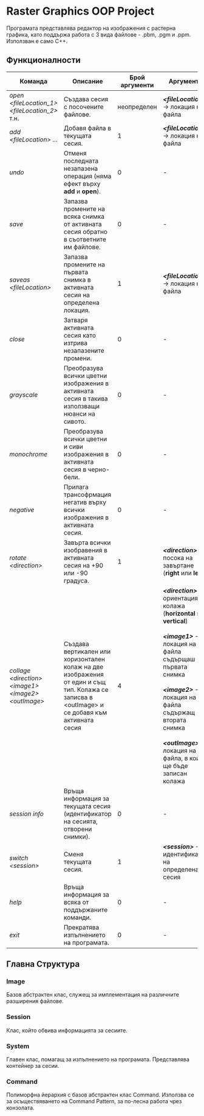 # Raster Graphics OOP Project

Програмата представлява редактор на изображения с растерна графика, като поддържа работа с 3 вида файлове - .pbm, .pgm и .ppm.
Използван е само С++.

## Функционалности
| Команда | Описание | Брой аргументи | Аргументи |
| ------ | ------ | ------ | ------ |
| *open \<fileLocation_1> \<fileLocation_2>* т.н. | Създава сесия с посочените файлове. | неопределен | ***\<fileLocation>*** -> локация на файла |
| *add \<fileLocation>* ...| Добавя файла в текущата сесия. | 1 | ***\<fileLocation>*** -> локация на файла |
| *undo* | Отменя последната незапазена операция (няма ефект върху **add** и **open**). | 0 | - |
| *save* | Запазва промените на всяка снимка от активната сесия обратно в съответните им файлове. | 0 | - |
| *saveas \<fileLocation>* | Запазва промените на първата снимка в активната сесия на определена локация. | 1 | ***\<fileLocation>*** -> локация на файла |
| *close* | Затваря активната сесия като изтрива незапазените промени. | 0 | - |
| *grayscale* | Преобразува всички цветни изображения в активната сесия в такива използващи нюанси на сивото. | 0 | - |
| *monochrome* | Преобразува всички цветни и сиви изображения в активната сесия в черно-бели. | 0 | - |
| *negative* | Прилага трансофрмация негатив върху всички изображения в активната сесия. | 0 | - |
| *rotate \<direction>* | Завърта всички изобравения в активната сесия на +90 или -90 градуса. | 1 | ***\<direction>*** -> посока на завъртане (**right** или **left**) |
| *collage \<direction> \<image1> \<image2> \<outImage>* | Създава вертикален или хоризонтален колаж на две изображения от един и същ тип. Колажа се записва в \<outImage> и се добавя към активната сесия | 4 | ***\<direction\>*** -> ориентация на колажа (**horizontal** или **vertical**)<br /><br />***\<image1>*** -> локация на файла съдърщаш първата снимка<br /><br />***\<image2>*** -> локация на файла съдържащ втората снимка<br /><br />***\<outImage>*** -> локация на файла, в който ще бъде записан колажа |
| *session info* | Връща информация за текущата сесия (идентификатор на сесията, отворени снимки). | 0 | - |
| *switch \<session>* | Сменя текущата сесия. | 1 | ***\<session>*** -> идентификатор на определената сесия |
| *help* | Връща информация за всяка от поддържаните команди. | 0 | - |
| *exit* | Прекратява изпълнението на програмата. | 0 | - |

## Главна Структура
### Image
Базов абстрактен клас, служещ за имплементация на различните разширения файлове.

### Session
Клас, който обвива информацията за сесиите.

### System
Главен клас, помагащ за изпълнението на програмата. Представлява контейнер за сесии.

### Command
Полиморфна йерархия с базов абстрактен клас Command. Използва се за осъществяването на Command Pattern, за по-лесна работа чрез конзолата.
